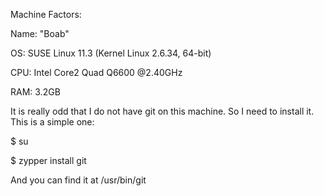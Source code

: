 Machine Factors:

Name: "Boab"

OS: SUSE Linux 11.3 (Kernel Linux 2.6.34, 64-bit)

CPU: Intel Core2 Quad Q6600 @2.40GHz

RAM: 3.2GB

It is really odd that I do not have git on this machine. So I need to install it. This is a simple one:

$ su

$ zypper install git

And you can find it at /usr/bin/git
